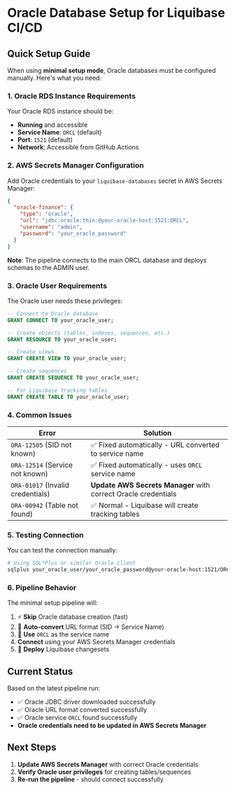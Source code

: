 # Oracle Database Setup for Liquibase CI/CD

## Quick Setup Guide

When using **minimal setup mode**, Oracle databases must be configured manually. Here's what you need:

### 1. Oracle RDS Instance Requirements

Your Oracle RDS instance should be:

- **Running** and accessible
- **Service Name**: `ORCL` (default)
- **Port**: `1521` (default)
- **Network**: Accessible from GitHub Actions

### 2. AWS Secrets Manager Configuration

Add Oracle credentials to your `liquibase-databases` secret in AWS Secrets Manager:

```json
{
  "oracle-finance": {
    "type": "oracle",
    "url": "jdbc:oracle:thin:@your-oracle-host:1521:ORCL",
    "username": "admin",
    "password": "your_oracle_password"
  }
}
```

**Note**: The pipeline connects to the main ORCL database and deploys schemas to the ADMIN user.

### 3. Oracle User Requirements

The Oracle user needs these privileges:

```sql
-- Connect to Oracle database
GRANT CONNECT TO your_oracle_user;

-- Create objects (tables, indexes, sequences, etc.)
GRANT RESOURCE TO your_oracle_user;

-- Create views
GRANT CREATE VIEW TO your_oracle_user;

-- Create sequences
GRANT CREATE SEQUENCE TO your_oracle_user;

-- For Liquibase tracking tables
GRANT CREATE TABLE TO your_oracle_user;
```

### 4. Common Issues

| Error | Solution |
|-------|----------|
| `ORA-12505` (SID not known) | ✅ Fixed automatically - URL converted to service name |
| `ORA-12514` (Service not known) | ✅ Fixed automatically - uses `ORCL` service name |
| `ORA-01017` (Invalid credentials) | **Update AWS Secrets Manager** with correct Oracle credentials |
| `ORA-00942` (Table not found) | ✅ Normal - Liquibase will create tracking tables |

### 5. Testing Connection

You can test the connection manually:

```bash
# Using SQL*Plus or similar Oracle client
sqlplus your_oracle_user/your_oracle_password@your-oracle-host:1521/ORCL
```

### 6. Pipeline Behavior

The minimal setup pipeline will:

1. ⚡ **Skip** Oracle database creation (fast)
2. 🔧 **Auto-convert** URL format (SID → Service Name)
3. 📝 **Use** `ORCL` as the service name
4. **Connect** using your AWS Secrets Manager credentials
5. 🚀 **Deploy** Liquibase changesets

## Current Status

Based on the latest pipeline run:

- ✅ Oracle JDBC driver downloaded successfully
- ✅ Oracle URL format converted successfully
- ✅ Oracle service `ORCL` found successfully
- **Oracle credentials need to be updated in AWS Secrets Manager**

## Next Steps

1. **Update AWS Secrets Manager** with correct Oracle credentials
2. **Verify Oracle user privileges** for creating tables/sequences
3. **Re-run the pipeline** - should connect successfully
